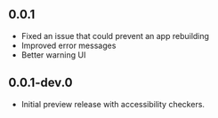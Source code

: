 ## 0.0.1

* Fixed an issue that could prevent an app rebuilding
* Improved error messages
* Better warning UI

## 0.0.1-dev.0

* Initial preview release with accessibility checkers.
